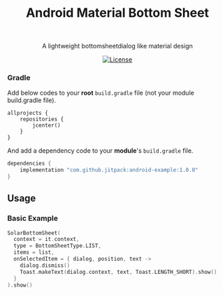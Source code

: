 <h1 align="center">Android Material Bottom Sheet</h1></br>

<p align="center">
A lightweight bottomsheetdialog like material design
</p>

<p align="center">
  <a href="https://opensource.org/licenses/Apache-2.0"><img alt="License" src="https://img.shields.io/badge/License-Apache%202.0-blue.svg"/></a>
</p>

### Gradle 
Add below codes to your **root** `build.gradle` file (not your module build.gradle file).
```
allprojects {
    repositories {
        jcenter()
    }
}
```
And add a dependency code to your **module**'s `build.gradle` file.
```gradle
dependencies {
    implementation "com.github.jitpack:android-example:1.0.0"
}
```

## Usage
### Basic Example
```kotlin
SolarBottomSheet(
  context = it.context,
  type = BottomSheetType.LIST,
  items = list,
  onSelectedItem = { dialog, position, text ->
    dialog.dismiss()
    Toast.makeText(dialog.context, text, Toast.LENGTH_SHORT).show()
  }
).show()
```

